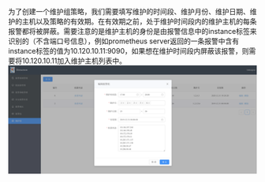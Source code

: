 为了创建一个维护组策略，我们需要填写维护的时间段、维护月份、维护日期、维护的主机以及策略的有效期。在有效期之前，处于维护时间段内的维护主机的每条报警都将被屏蔽。需要注意的是维护主机的身份是由报警信息中的instance标签来识别的（不含端口号信息），例如prometheus server返回的一条报警中含有instance标签的值为10.120.10.11:9090，如果想在维护时间段内屏蔽该报警，则需要将10.120.10.11加入维护主机列表中。  
![maintaingroup](docs/images/maintaingroup.png)
